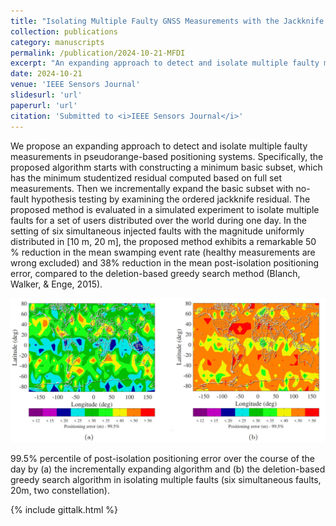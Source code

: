 ```yaml
---
title: "Isolating Multiple Faulty GNSS Measurements with the Jackknife Residual - An Incrementally Expanding Approach"
collection: publications
category: manuscripts
permalink: /publication/2024-10-21-MFDI
excerpt: "An expanding approach to detect and isolate multiple faulty measurements in pseudorange-based positioning systems <br/><img src='/assets/images/MFDI-cover.jpg'  width = '500'>"
date: 2024-10-21
venue: 'IEEE Sensors Journal'
slidesurl: 'url'
paperurl: 'url'
citation: 'Submitted to <i>IEEE Sensors Journal</i>'
---
```


We propose an expanding approach to detect and isolate multiple faulty measurements in pseudorange-based positioning systems. Specifically, the proposed algorithm starts with constructing a minimum basic subset, which has the minimum studentized residual computed based on full set measurements. Then we incrementally expand the basic subset with no-fault hypothesis testing by examining the ordered jackknife residual. The proposed method is evaluated in a simulated experiment to isolate multiple faults for a set of users distributed over the world during one day. In the setting of six simultaneous injected faults with the magnitude uniformly distributed in [10 m, 20 m], the proposed method exhibits a remarkable 50 % reduction in the mean swamping event rate (healthy measurements are wrong excluded) and 38% reduction in the mean post-isolation positioning error, compared to the deletion-based greedy search method (Blanch, Walker, & Enge, 2015).

<img src='/assets/images/MFDI_compare.jpg' width = '900'>

99.5% percentile of post-isolation positioning error over the course of the day by (a) the incrementally expanding algorithm and (b) the deletion-based greedy search algorithm in isolating multiple faults (six simultaneous faults, 20m, two constellation).

{% include gittalk.html %}
